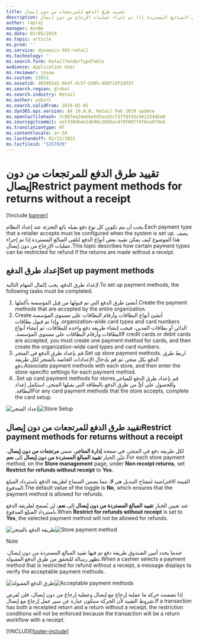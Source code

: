 ```yaml
---
title: تقييد طرق الدفع للمرتجعات من دون إيصال
description: يصف هذا الموضوع كيف يمكن تقييد بعض أنواع الدفع لتلقي المبالغ المستردة إذا تم إجراء عمليات الإرجاع من دون إيصال.
author: rapraj
manager: AnnBe
ms.date: 03/05/2019
ms.topic: article
ms.prod: ''
ms.service: dynamics-365-retail
ms.technology: ''
ms.search.form: RetailTenderTypeTable
audience: Application User
ms.reviewer: josaw
ms.custom: 15831
ms.assetid: 465893a5-6b4f-4c5f-b305-db071df2d33f
ms.search.region: global
ms.search.industry: Retail
ms.author: yabinl
ms.search.validFrom: 2019-02-01
ms.dyn365.ops.version: AX 10.0.0, Retail Feb 2019 update
ms.openlocfilehash: fc087ea24ebbebd5acd1cf37fdfd5c9422d44be8
ms.sourcegitcommit: eaf330dbee1db96c20d5ac479f007747bea079eb
ms.translationtype: HT
ms.contentlocale: ar-SA
ms.lasthandoff: 02/15/2021
ms.locfileid: "5257039"
---
```

# <a name="restrict-payment-methods-for-returns-without-a-receipt"></a><span data-ttu-id="6abfb-103">تقييد طرق الدفع للمرتجعات من دون إيصال</span><span class="sxs-lookup"><span data-stu-id="6abfb-103">Restrict payment methods for returns without a receipt</span></span>


[!include [banner](includes/banner.md)]

<span data-ttu-id="6abfb-104">يجب أن يتم تكوين كل نوع دفع يقبله بائع التجزئة عند إعداد النظام.</span><span class="sxs-lookup"><span data-stu-id="6abfb-104">Each payment type that a retailer accepts must be configured when the system is set up.</span></span> <span data-ttu-id="6abfb-105">يصف هذا الموضوع كيف يمكن تقييد بعض أنواع الدفع لتلقي المبالغ المستردة إذا تم إجراء عمليات الإرجاع من دون إيصال.</span><span class="sxs-lookup"><span data-stu-id="6abfb-105">This topic describes how certain payment types can be restricted for refund if the returns are made without a receipt.</span></span>

## <a name="set-up-payment-methods"></a><span data-ttu-id="6abfb-106">إعداد طرق الدفع</span><span class="sxs-lookup"><span data-stu-id="6abfb-106">Set up payment methods</span></span>

<span data-ttu-id="6abfb-107">لإعداد طرق الدفع، يجب إكمال المهام التالية.</span><span class="sxs-lookup"><span data-stu-id="6abfb-107">To set up payment methods, the following tasks must be completed.</span></span>
1. <span data-ttu-id="6abfb-108">أنشئ طرق الدفع التي تم قبولها من قِبل المؤسسة بأكملها.</span><span class="sxs-lookup"><span data-stu-id="6abfb-108">Create the payment methods that are accepted by the entire organization.</span></span>
2. <span data-ttu-id="6abfb-109">‏‫أنشئ أنواع البطاقات وأرقام البطاقات على مستوى المؤسسة.</span><span class="sxs-lookup"><span data-stu-id="6abfb-109">Create organization-wide card types and card numbers.</span></span> <span data-ttu-id="6abfb-110">وإذا تم قبول بطاقات الدائن أو بطاقات المدين، فيجب إنشاء طريقة دفع واحدة للبطاقات، ثم إنشاء أنواع البطاقات وأرقام البطاقات على مستوى المؤسسة.‬</span><span class="sxs-lookup"><span data-stu-id="6abfb-110">If credit cards or debit cards are accepted, you must create one payment method for cards, and then create the organization-wide card types and card numbers.</span></span>
3. <span data-ttu-id="6abfb-111">قم بإعداد طرق الدفع في المتجر.</span><span class="sxs-lookup"><span data-stu-id="6abfb-111">Set up store payment methods.</span></span> <span data-ttu-id="6abfb-112">اربط طرق الدفع بكل متجر، ثم قم بإدخال الإعدادات الخاصة بالمتجر لكل طريقة دفع.</span><span class="sxs-lookup"><span data-stu-id="6abfb-112">Associate payment methods with each store, and then enter the store-specific settings for each payment method.</span></span>
4. <span data-ttu-id="6abfb-113">‏‫قم بإعداد طرق الدفع للمتاجر.</span><span class="sxs-lookup"><span data-stu-id="6abfb-113">Set up card payment methods for stores.</span></span> <span data-ttu-id="6abfb-114">وللحصول على أيٍّ من طرق الدفع بالبطاقة التي يقبلها المتجر، استكمل إعداد البطاقة.‬</span><span class="sxs-lookup"><span data-stu-id="6abfb-114">For any card payment methods that the store accepts, complete the card setup.</span></span>

<span data-ttu-id="6abfb-115">![إعداد المتجر](media/NoReceiptReturns1.png "إعداد متجر البيع بالتجزئة")</span><span class="sxs-lookup"><span data-stu-id="6abfb-115">![Store Setup](media/NoReceiptReturns1.png "Retail Store Setup")</span></span> 


## <a name="restrict-payment-methods-for-returns-without-a-receipt"></a><span data-ttu-id="6abfb-116">تقييد طرق الدفع للمرتجعات من دون إيصال</span><span class="sxs-lookup"><span data-stu-id="6abfb-116">Restrict payment methods for returns without a receipt</span></span>

<span data-ttu-id="6abfb-117">لكل طريقة دفع في المتجر، في صفحة **إدارة المتاجر**، ضمن **مرتجعات من دون إيصال**، عيّن الخيار **تقييد المبالغ المستردة من دون إيصال** إلى **نعم**.</span><span class="sxs-lookup"><span data-stu-id="6abfb-117">For each store payment method, on the **Store management** page, under **Non receipt returns**, set **Restrict for refunds without receipt** to **Yes**.</span></span> 

<span data-ttu-id="6abfb-118">القيمة الافتراضية لمفتاح التبديل هي **لا**، مما يضمن السماح لطريقة الدفع باسترداد المبلغ المدفوع.</span><span class="sxs-lookup"><span data-stu-id="6abfb-118">The default value of the toggle is **No**, which ensures that the payment method is allowed for refunds.</span></span> 

<span data-ttu-id="6abfb-119">عند تعيين الخيار **تقييد المبالغ المستردة من دون إيصال** إلى **نعم**، لن يُسمح لطريقة الدفع باسترداد المبلغ المدفوع.</span><span class="sxs-lookup"><span data-stu-id="6abfb-119">When **Restrict for refunds without receipt** is set to **Yes**, the selected payment method will not be allowed for refunds.</span></span> 

<span data-ttu-id="6abfb-120">![طريقة الدفع بالمتجر](media/NoReceiptReturns3.png "طريقة الدفع في متجر البيع بالتجزئة")</span><span class="sxs-lookup"><span data-stu-id="6abfb-120">![Store payment method](media/NoReceiptReturns3.png "Retail Store Payment Method")</span></span> 

> [!NOTE]
> <span data-ttu-id="6abfb-121">عندما يحدد أمين الصندوق طريقة دفع تم فيها تقييد المبالغ المستردة من دون إيصال، تظهر رسالة للتحقق من طرق الدفع المقبولة.</span><span class="sxs-lookup"><span data-stu-id="6abfb-121">When a cashier selects a payment method that is restricted for refund without a receipt, a message displays to verify the acceptable payment methods.</span></span>

<span data-ttu-id="6abfb-122">![طرق الدفع المقبولة](media/NoReceiptReturns4.png "طرق الدفع المقبولة")</span><span class="sxs-lookup"><span data-stu-id="6abfb-122">![Acceptable payment methods](media/NoReceiptReturns4.png "Acceptable payment methods")</span></span> 

<span data-ttu-id="6abfb-123">إذا تضمنت حركة ما عملية إرجاع مع إيصال وعملية إرجاع من دون إيصال، فلن تُفرض شروط التقييد لأن الحركة ستكون عبارة عن سير عمل إرجاع مع إيصال.</span><span class="sxs-lookup"><span data-stu-id="6abfb-123">If a transaction has both a receipted return and a return without a receipt, the restriction conditions will not be enforced because the transaction will be a return workflow with a receipt.</span></span> 



[!INCLUDE[footer-include](../includes/footer-banner.md)]
